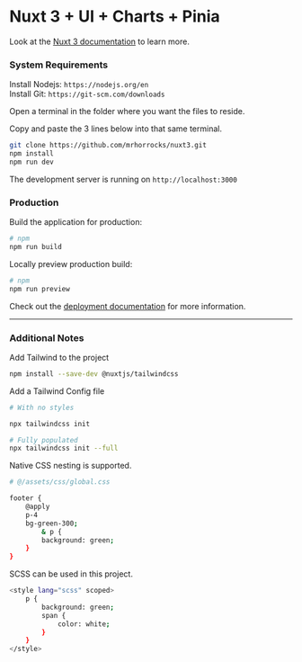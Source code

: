 # Nuxt 3 + UI + Charts + Pinia

Look at the [Nuxt 3 documentation](https://nuxt.com/docs/getting-started/introduction) to learn more.

### System Requirements

Install Nodejs: `https://nodejs.org/en`  
Install Git: `https://git-scm.com/downloads`

Open a terminal in the folder where you want the files to reside.

Copy and paste the 3 lines below into that same terminal.

```bash
git clone https://github.com/mrhorrocks/nuxt3.git
npm install
npm run dev
```

The development server is running on `http://localhost:3000`

### Production

Build the application for production:

```bash
# npm
npm run build
```

Locally preview production build:

```bash
# npm
npm run preview
```

Check out the [deployment documentation](https://nuxt.com/docs/getting-started/deployment) for more information.

---

### Additional Notes

Add Tailwind to the project

```bash
npm install --save-dev @nuxtjs/tailwindcss
```

Add a Tailwind Config file

```bash
# With no styles

npx tailwindcss init  

# Fully populated
npx tailwindcss init --full
```

Native CSS nesting is supported.

```bash
# @/assets/css/global.css 

footer {
    @apply
    p-4
    bg-green-300;
        & p {
        background: green;
    }
}
```

SCSS can be used in this project.

```bash
<style lang="scss" scoped>
    p {
        background: green;
        span {
            color: white;
        }
    }
</style>
```
